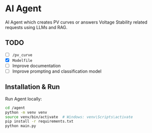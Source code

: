 # AI Agent
AI Agent which creates PV curves or answers Voltage Stability related requests using LLMs and RAG.

## TODO
- [ ] `/pv_curve`
- [X] `Modelfile`
- [ ] Improve documentation
- [ ] Improve prompting and classification model

## Installation & Run
Run Agent locally:

```bash
cd /agent
python -m venv venv
source venv/bin/activate  # Windows: venv\Scripts\activate
pip install -r requirements.txt
python main.py
```